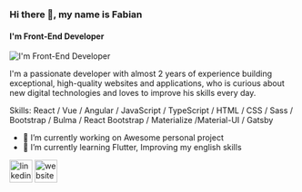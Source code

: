 ### Hi there 👋, my name is Fabian
#### I'm Front-End Developer
![I'm Front-End Developer](https://arturssmirnovs.github.io/github-profile-readme-generator/images/banner.png)

I'm a passionate developer with almost 2 years of experience building exceptional, high-quality websites and applications, who is curious about new digital technologies and loves to improve his skills every day.

Skills: React / Vue / Angular / JavaScript / TypeScript / HTML / CSS / Sass / Bootstrap / Bulma / React Bootstrap / Materialize /Material-UI / Gatsby

- 🔭 I’m currently working on Awesome personal project 
- 🌱 I’m currently learning Flutter, Improving my english skills 


[<img src='https://cdn.jsdelivr.net/npm/simple-icons@3.0.1/icons/linkedin.svg' alt='linkedin' height='40'>](https://www.linkedin.com/in/https://www.linkedin.com/in/fabian-rubio//)  [<img src='https://cdn.jsdelivr.net/npm/simple-icons@3.0.1/icons/icloud.svg' alt='website' height='40'>](https://fabianrubio.dev/)  

